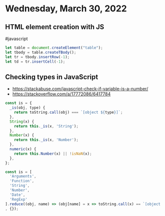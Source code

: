 # Wednesday, March 30, 2022

## HTML element creation with JS

#javascript

```js
let table = document.createElement("table");
let tbody = table.createTBody();
let tr = tbody.insertRow(-1);
let td = tr.insertCell(-1);
```

## Checking types in JavaScript

- https://stackabuse.com/javascript-check-if-variable-is-a-number/
- https://stackoverflow.com/a/17772086/6417784

```js
const is = {
  _is(obj, type) {
    return toString.call(obj) === `[object ${type}]`;
  },
  String(x) {
    return this._is(x, 'String');
  },
  Number(x) {
    return this._is(x, 'Number');
  },
  numeric(x) {
    return this.Number(x) || !isNaN(x);
  },
};
```

```js
const is = [
  'Arguments',
  'Function', 
  'String', 
  'Number', 
  'Date', 
  'RegExp'
].reduce((obj, name) => (obj[name] = x => toString.call(x) == `[object ${name}]`, obj)
, {});
```